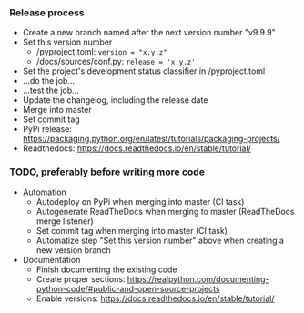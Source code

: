 ### Release process

* Create a new branch named after the next version number "v9.9.9"
* Set this version number 
    - /pyproject.toml: `version = "x.y.z"`
    - /docs/sources/conf.py: `release = 'x.y.z'`
* Set the project's development status classifier in /pyproject.toml
* ...do the job...
* ...test the job...
* Update the changelog, including the release date
* Merge into master
* Set commit tag
* PyPi release: https://packaging.python.org/en/latest/tutorials/packaging-projects/
* Readthedocs: https://docs.readthedocs.io/en/stable/tutorial/

### TODO, preferably before writing more code

* Automation
  - Autodeploy on PyPi when merging into master (CI task)
  - Autogenerate ReadTheDocs when merging to master (ReadTheDocs merge listener)
  - Set commit tag when merging into master (CI task)
  - Automatize step "Set this version number" above when creating a new version branch
* Documentation 
  - Finish documenting the existing code
  - Create proper sections: https://realpython.com/documenting-python-code/#public-and-open-source-projects
  - Enable versions: https://docs.readthedocs.io/en/stable/tutorial/
  
  